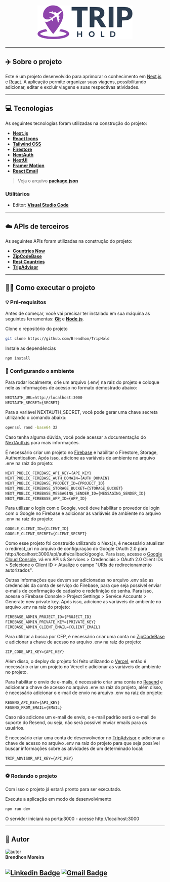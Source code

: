 <h1 align="center">
    <img src="./public/dark-logo.svg" width="300px;" alt="logo"/>
</h1>

---

## ✈️ Sobre o projeto

Este é um projeto desenvolvido para aprimorar o conhecimento em [Next.js](https://nextjs.org/) e [React](https://pt-br.reactjs.org/). A aplicação permite organizar suas viagens, possibilitando adicionar, editar e excluir viagens e suas respectivas atividades.

---

## 💻 Tecnologias

As seguintes tecnologias foram utilizadas na construção do projeto:

- **[Next.js](https://nextjs.org/)**
- **[React Icons](https://react-icons.github.io/react-icons/)**
- **[Tailwind CSS](https://tailwindcss.com/)**
- **[Firestore](https://firebase.google.com/docs/firestore)**
- **[NextAuth](https://next-auth.js.org/)**
- **[NextUI](https://nextui.org/)**
- **[Framer Motion](https://www.framer.com/motion/)**
- **[React Email](https://www.npmjs.com/package/react-email)**

> Veja o arquivo  **[package.json](https://github.com/Brendhon/TripHold/blob/main/package.json)**

### Utilitários
- Editor:  **[Visual Studio Code](https://code.visualstudio.com/)**

---

##  ☁️ APIs de terceiros

As seguintes APIs foram utilizadas na construção do projeto:

- **[Countries Now](https://countriesnow.space/)**
- **[ZipCodeBase](https://zipcodebase.com/)**
- **[Rest Countries](https://restcountries.com/)**
- **[TripAdvisor](https://www.tripadvisor.com/developers)**

---

## 👨‍💻 Como executar o projeto

### 💡 Pré-requisitos

Antes de começar, você vai precisar ter instalado em sua máquina as seguintes ferramentas:
**[Git](https://git-scm.com)** e **[Node.js](https://nodejs.org/en/)**.<br> 

Clone o repositório do projeto

```bash
git clone https://github.com/Brendhon/TripHold
```

Instale as dependências

```bash
npm install
```


### 🎲 Configurando o ambiente

Para rodar localmente, crie um arquivo (.env) na raiz do projeto e coloque nele as informações de acesso no formato demostrado abaixo: 

```
NEXTAUTH_URL=http://localhost:3000
NEXTAUTH_SECRET={SECRET}
```

Para a variável NEXTAUTH_SECRET, você pode gerar uma chave secreta utilizando o comando abaixo:

```bash
openssl rand -base64 32
```

Caso tenha alguma dúvida, você pode acessar a documentação do [NextAuth.js](https://next-auth.js.org/getting-started/introduction) para mais informações.

É necessário criar um projeto no [Firebase](https://firebase.google.com/) e habilitar o Firestore, Storage, Authentication. Após isso, adicione as variáveis de ambiente no arquivo .env na raiz do projeto: 

```
NEXT_PUBLIC_FIREBASE_API_KEY={API_KEY}
NEXT_PUBLIC_FIREBASE_AUTH_DOMAIN={AUTH_DOMAIN}
NEXT_PUBLIC_FIREBASE_PROJECT_ID={PROJECT_ID}
NEXT_PUBLIC_FIREBASE_STORAGE_BUCKET={STORAGE_BUCKET}
NEXT_PUBLIC_FIREBASE_MESSAGING_SENDER_ID={MESSAGING_SENDER_ID}
NEXT_PUBLIC_FIREBASE_APP_ID={APP_ID}
```

Para utilizar o login com o Google, você deve habilitar o provedor de login com o Google no Firebase e adicionar as variáveis de ambiente no arquivo .env na raiz do projeto:

``` 
GOOGLE_CLIENT_ID={CLIENT_ID}
GOOGLE_CLIENT_SECRET={CLIENT_SECRET}
```

Como esse projeto foi construído utilizando o Next.js, é necessário atualizar o redirect_uri no arquivo de configuração do Google OAuth 2.0 para http://localhost:3000/api/auth/callback/google. Para isso, acesse o [Google Cloud Console](https://console.cloud.google.com/), vá em APIs & Services > Credenciais > OAuth 2.0 Client IDs > Selecione o Client ID > Atualize o campo "URIs de redirecionamento autorizados". 

Outras informações que devem ser adicionadas no arquivo .env são as credenciais da conta de serviço do Firebase, para que seja possível enviar e-mails de confirmação de cadastro e redefinição de senha. Para isso, acesse o Firebase Console > Project Settings > Service Accounts > Generate new private key. Após isso, adicione as variáveis de ambiente no arquivo .env na raiz do projeto:

```
FIREBASE_ADMIN_PROJECT_ID={PROJECT_ID}
FIREBASE_ADMIN_PRIVATE_KEY={PRIVATE_KEY}
FIREBASE_ADMIN_CLIENT_EMAIL={CLIENT_EMAIL}
```

Para utilizar a busca por CEP, é necessário criar uma conta no [ZipCodeBase](https://app.zipcodebase.com/) e adicionar a chave de acesso no arquivo .env na raiz do projeto:

```
ZIP_CODE_API_KEY={API_KEY}
```

Além disso, o deploy do projeto foi feito utilizando o [Vercel](https://vercel.com/), então é necessário criar um projeto no Vercel e adicionar as variáveis de ambiente no projeto.

Para habilitar o envio de e-mails, é necessário criar uma conta no [Resend](https://resend.com/) e adicionar a chave de acesso no arquivo .env na raiz do projeto, além disso, é necessário adicionar o e-mail de envio no arquivo .env na raiz do projeto:

```
RESEND_API_KEY={API_KEY}
RESEND_FROM_EMAIL={EMAIL}
```

Caso não adicione um e-mail de envio, o e-mail padrão será o e-mail de suporte do Resend, ou seja, não será possível enviar emails para os usuários.

É necessário criar uma conta de desenvolvedor no [TripAdvisor](https://www.tripadvisor.com/developers) e adicionar a chave de acesso no arquivo .env na raiz do projeto para que seja possível buscar informações sobre as atividades de um determinado local:

```
TRIP_ADVISOR_API_KEY={API_KEY}
```

---

### ⚽ Rodando o projeto 


Com isso o projeto já estará pronto para ser executado.

Execute a aplicação em modo de desenvolvimento

```bash
npm run dev
```

O servidor iniciará na porta:3000 - acesse http://localhost:3000

---

## 👥 Autor
<img style="border-radius: 20%;" src="https://avatars1.githubusercontent.com/u/52840078?s=400&u=67bc81db89b5abf12cf592e0c610426afd3a02f4&v=4" width="120px;" alt="autor"/><br>
**Brendhon Moreira**

[![Linkedin Badge](https://img.shields.io/badge/-Brendhon-blue?style=flat-square&logo=Linkedin&logoColor=white&link=https://www.linkedin.com/in/brendhon-moreira)](https://www.linkedin.com/in/brendhon-moreira)
[![Gmail Badge](https://img.shields.io/badge/-brendhon.e.c.m@gmail.com-c14438?style=flat-square&logo=Gmail&logoColor=white&link=mailto:brendhon.e.c.m@gmail.com)](mailto:brendhon.e.c.m@gmail.com)
---
